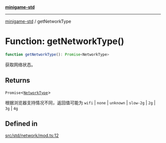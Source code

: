 [**minigame-std**](../README.md)

***

[minigame-std](../README.md) / getNetworkType

# Function: getNetworkType()

```ts
function getNetworkType(): Promise<NetworkType>
```

获取网络状态。

## Returns

`Promise`\<[`NetworkType`](../type-aliases/NetworkType.md)\>

根据浏览器支持情况不同，返回值可能为 `wifi` | `none` | `unknown` | `slow-2g` | `2g` | `3g` | `4g`

## Defined in

[src/std/network/mod.ts:12](https://github.com/JiangJie/minigame-std/blob/ddafbfd7359780ec38a81aeff021a80d33e07eb0/src/std/network/mod.ts#L12)
